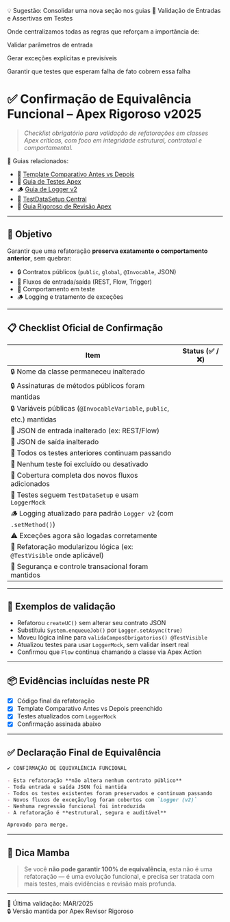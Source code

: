 💡 Sugestão: Consolidar uma nova seção nos guias
📂 Validação de Entradas e Assertivas em Testes

Onde centralizamos todas as regras que reforçam a importância de:

Validar parâmetros de entrada

Gerar exceções explícitas e previsíveis

Garantir que testes que esperam falha de fato cobrem essa falha


# ✅ Confirmação de Equivalência Funcional – Apex Rigoroso v2025

> _Checklist obrigatório para validação de refatorações em classes Apex críticas, com foco em integridade estrutural, contratual e comportamental._

📎 Guias relacionados:
- 🔁 [Template Comparativo Antes vs Depois](https://bit.ly/ComparacaoApex)
- 🧪 [Guia de Testes Apex](https://bit.ly/GuiaTestsApex)
- 🪵 [Guia de Logger v2](https://bit.ly/GuiaLoggerApex)
- 🧱 [TestDataSetup Central](https://bit.ly/TestDataSetup)
- 🧠 [Guia Rigoroso de Revisão Apex](https://bit.ly/GuiaApexRevisao)

---

## 🎯 Objetivo

Garantir que uma refatoração **preserva exatamente o comportamento anterior**, sem quebrar:
- 🔒 Contratos públicos (`public`, `global`, `@Invocable`, JSON)
- 🔁 Fluxos de entrada/saída (REST, Flow, Trigger)
- 🧪 Comportamento em teste
- 🪵 Logging e tratamento de exceções

---

## 📋 Checklist Oficial de Confirmação

| Item                                                                 | Status (✅ / ❌) |
|----------------------------------------------------------------------|------------------|
| 🔒 Nome da classe permaneceu inalterado                              |                  |
| 🔒 Assinaturas de métodos públicos foram mantidas                    |                  |
| 🔒 Variáveis públicas (`@InvocableVariable`, `public`, etc.) mantidas |                  |
| 🔄 JSON de entrada inalterado (ex: REST/Flow)                        |                  |
| 🔄 JSON de saída inalterado                                          |                  |
| 🧪 Todos os testes anteriores continuam passando                     |                  |
| 🧪 Nenhum teste foi excluído ou desativado                           |                  |
| 🧪 Cobertura completa dos novos fluxos adicionados                   |                  |
| 🧪 Testes seguem `TestDataSetup` e usam `LoggerMock`                 |                  |
| 🪵 Logging atualizado para padrão `Logger v2` (com `.setMethod()`)   |                  |
| ⚠️ Exceções agora são logadas corretamente                          |                  |
| 🧱 Refatoração modularizou lógica (ex: `@TestVisible` onde aplicável)|                  |
| 🔐 Segurança e controle transacional foram mantidos                  |                  |

---

## 🧠 Exemplos de validação

- Refatorou `createUC()` sem alterar seu contrato JSON
- Substituiu `System.enqueueJob()` por `Logger.setAsync(true)`
- Moveu lógica inline para `validaCamposObrigatorios() @TestVisible`
- Atualizou testes para usar `LoggerMock`, sem validar insert real
- Confirmou que `Flow` continua chamando a classe via Apex Action

---

## 📦 Evidências incluídas neste PR

- [x] Código final da refatoração
- [x] Template Comparativo Antes vs Depois preenchido
- [x] Testes atualizados com `LoggerMock`
- [x] Confirmação assinada abaixo

---

## ✅ Declaração Final de Equivalência

```markdown
✔️ CONFIRMAÇÃO DE EQUIVALÊNCIA FUNCIONAL

- Esta refatoração **não altera nenhum contrato público**
- Toda entrada e saída JSON foi mantida
- Todos os testes existentes foram preservados e continuam passando
- Novos fluxos de exceção/log foram cobertos com `Logger (v2)`
- Nenhuma regressão funcional foi introduzida
- A refatoração é **estrutural, segura e auditável**

Aprovado para merge.
```

---

## 🧠 Dica Mamba

> Se você **não pode garantir 100% de equivalência**, esta não é uma refatoração — é uma evolução funcional, e precisa ser tratada com mais testes, mais evidências e revisão mais profunda.

---

📅 Última validação: MAR/2025  
🔒 Versão mantida por Apex Revisor Rigoroso
